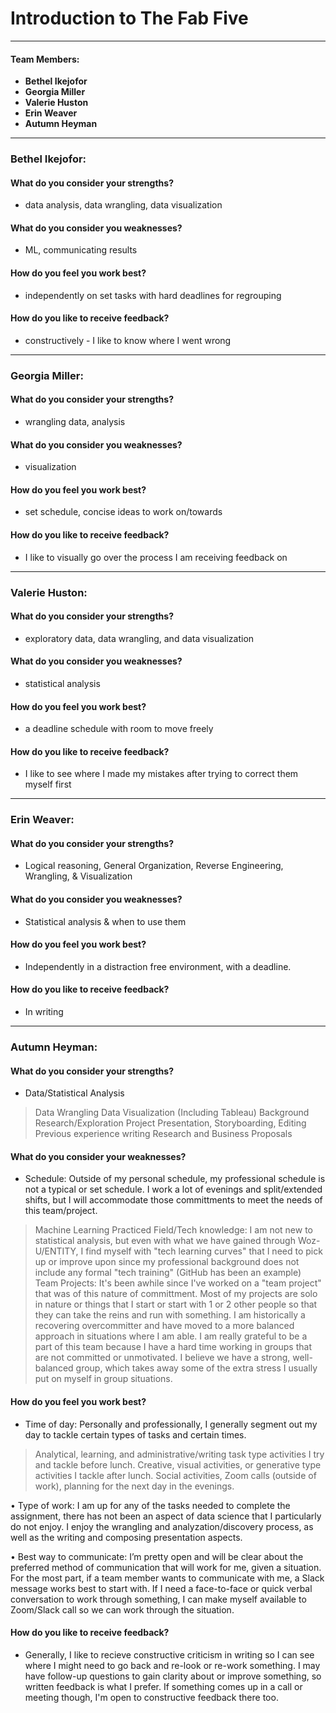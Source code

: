 # **Introduction to The Fab Five**
***
#### **Team Members:**
* **Bethel Ikejofor**
* **Georgia Miller**
* **Valerie Huston**
* **Erin Weaver**
* **Autumn Heyman**
***
### Bethel Ikejofor:

#### What do you consider your strengths? 
* data analysis, data wrangling, data visualization

#### What do you consider you weaknesses? 
* ML, communicating results

#### How do you feel you work best? 
* independently on set tasks with hard deadlines for regrouping

#### How do you like to receive feedback? 
* constructively - I like to know where I went wrong

***
### Georgia Miller:

#### What do you consider your strengths? 
* wrangling data, analysis

#### What do you consider you weaknesses? 
* visualization

#### How do you feel you work best? 
* set schedule, concise ideas to work on/towards

#### How do you like to receive feedback? 
* I like to visually go over the process I am receiving feedback on
***
### Valerie Huston:

#### What do you consider your strengths? 
* exploratory data, data wrangling, and data visualization

#### What do you consider you weaknesses? 
* statistical analysis

#### How do you feel you work best? 
* a deadline schedule with room to move freely

#### How do you like to receive feedback? 
* I like to see where I made my mistakes after trying to correct them myself first
***
### Erin Weaver:

#### What do you consider your strengths?  
* Logical reasoning, General Organization, Reverse Engineering, Wrangling, & Visualization

#### What do you consider you weaknesses?  
* Statistical analysis & when to use them

#### How do you feel you work best?  
* Independently in a distraction free environment, with a deadline. 

#### How do you like to receive feedback?  
* In writing
***
### Autumn Heyman:
#### What do you consider your strengths?  
* Data/Statistical Analysis
>Data Wrangling
>Data Visualization (Including Tableau)
>Background Research/Exploration
>Project Presentation, Storyboarding, Editing
>Previous experience writing Research and Business Proposals 

#### What do you consider your weaknesses?  
* Schedule: Outside of my personal schedule, my professional schedule is not a typical or set schedule.  I work a lot of evenings and split/extended shifts, but I will accommodate those committments to meet the needs of this team/project.
>Machine Learning
>Practiced Field/Tech knowledge: I am not new to statistical analysis, but even with what we have gained through Woz-U/ENTITY, I find myself with "tech learning curves" that I need to pick up or improve upon since my professional background does not include any formal "tech training" (GitHub has been an example)
>Team Projects: It's been awhile since I've worked on a "team project" that was of this nature of committment. Most of my projects are solo in nature or things that I start or start with 1 or 2 other people so that they can take the reins and run with something. I am historically a recovering overcommitter and have moved to a more balanced approach in situations where I am able.  I am really grateful to be a part of this team because I have a hard time working in groups that are not committed or unmotivated. I believe we have a strong, well-balanced group, which takes away some of the extra stress I usually put on myself in group situations.

#### How do you feel you work best?  
* Time of day: Personally and professionally, I generally segment out my
day to tackle certain types of tasks and certain times.  
>Analytical, learning, and administrative/writing task type activities I try and tackle before lunch.
>Creative, visual activities, or generative type activities I tackle after lunch.
>Social activities, Zoom calls (outside of work), planning for the next day in the evenings.

•	Type of work: I am up for any of the tasks needed to complete the assignment, there has not been an aspect of data science that I particularly do not enjoy. I enjoy the wrangling and analyzation/discovery process, as well as the writing and composing presentation aspects.

•	Best way to communicate: I’m pretty open and will be clear about the preferred method of communication that will work for me, given a situation.  For the most part, if a team member wants to communicate with me, a Slack message works best to start with.  If I need a face-to-face or quick verbal conversation to work through something, I can make myself available to Zoom/Slack call so we can work through the situation.

#### How do you like to receive feedback?  
* Generally, I like to recieve constructive criticism in writing so I can see where I might need to go back and re-look or re-work something. I may have follow-up questions to gain clarity about or improve something, so written feedback is what I prefer.  If something comes up in a call or meeting though, I'm open to constructive feedback there too.   